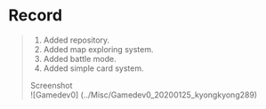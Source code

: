 # Record
> 1. Added repository.
> 2. Added map exploring system.
> 3. Added battle mode.
> 4. Added simple card system.
>
> Screenshot  
> ![Gamedev0] (../Misc/Gamedev0_20200125_kyongkyong289)